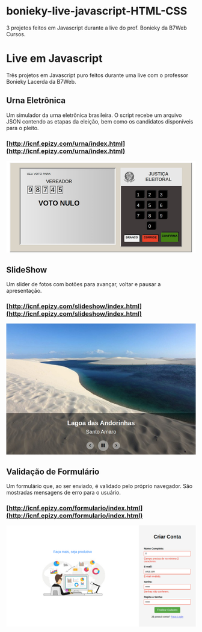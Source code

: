 # bonieky-live-javascript-HTML-CSS
3 projetos feitos em Javascript durante a live do prof. Bonieky da B7Web Cursos.

# Live em Javascript

Três projetos em Javascript puro feitos durante uma live com o professor Bonieky Lacerda da B7Web.

## Urna Eletrônica

Um simulador da urna eletrônica brasileira. O script recebe um arquivo JSON contendo as etapas da eleição, bem como os candidatos disponíveis para o pleito.

### [http://icnf.epizy.com/urna/index.html](http://icnf.epizy.com/urna/index.html)
![Urna Eletrônica](urna-eletronica/screenshot.jpg)

## SlideShow

Um slider de fotos com botões para avançar, voltar e pausar a apresentação.

### [http://icnf.epizy.com/slideshow/index.html](http://icnf.epizy.com/slideshow/index.html)
![SlideShow](slideshow/screenshot.jpg)

## Validação de Formulário

Um formulário que, ao ser enviado, é validado pelo próprio navegador. São mostradas mensagens de erro para o usuário.

### [http://icnf.epizy.com/formulario/index.html](http://icnf.epizy.com/formulario/index.html)
![Formulário](formulario/screenshot.jpg)
